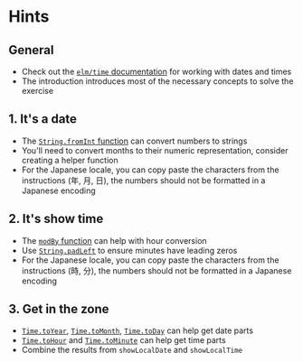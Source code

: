 # Hints

## General

- Check out the [`elm/time` documentation][elm-time] for working with dates and times
- The introduction introduces most of the necessary concepts to solve the exercise

## 1. It's a date

- The [`String.fromInt` function][fromInt] can convert numbers to strings
- You'll need to convert months to their numeric representation, consider creating a helper function
- For the Japanese locale, you can copy paste the characters from the instructions (年, 月, 日), the numbers should not be formatted in a Japanese encoding

## 2. It's show time

- The [`modBy` function][modBy] can help with hour conversion
- Use [`String.padLeft`][padLeft] to ensure minutes have leading zeros
- For the Japanese locale, you can copy paste the characters from the instructions (時, 分), the numbers should not be formatted in a Japanese encoding

## 3. Get in the zone

- [`Time.toYear`][toYear], [`Time.toMonth`][toMonth], [`Time.toDay`][toDay] can help get date parts
- [`Time.toHour`][toHour] and [`Time.toMinute`][toMinute] can help get time parts
- Combine the results from `showLocalDate` and `showLocalTime`

[elm-time]: https://package.elm-lang.org/packages/elm/time/latest/
[fromInt]: https://package.elm-lang.org/packages/elm/core/latest/String#fromInt
[modBy]: https://package.elm-lang.org/packages/elm/core/latest/Basics#modBy
[padLeft]: https://package.elm-lang.org/packages/elm/core/latest/String#padLeft
[toYear]: https://package.elm-lang.org/packages/elm/time/latest/Time#toYear
[toMonth]: https://package.elm-lang.org/packages/elm/time/latest/Time#toMonth
[toDay]: https://package.elm-lang.org/packages/elm/time/latest/Time#toDay
[toHour]: https://package.elm-lang.org/packages/elm/time/latest/Time#toHour
[toMinute]: https://package.elm-lang.org/packages/elm/time/latest/Time#toMinute
